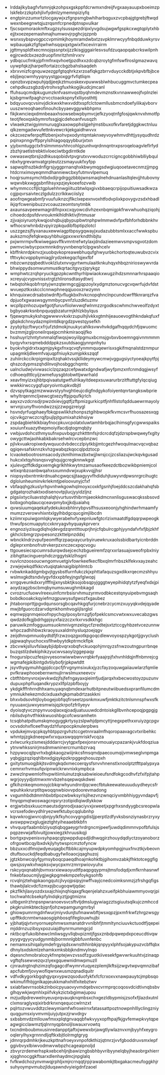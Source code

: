 * lrddajlkybagfvfsmnjqkzohpsxgskppfdcrwmxndreijfvgxaayauupxboeimzplskfebrzzkptxhjlivfydmlzymemnpiziyfq
* engtpinzzumxrtzlocgaywjxzfgnpsmgbwhlharbqguxzvcpbajgtgrebjftwqdwexnbeegnwtqjuzrqsmfcrpnedptnspvulkar
* fjscsqxmoraokmftxugzsylsusspezdripxlyvgdsujwgwfgspkcxwgtqplytxhbejjtxoezepemashmajhumwovjrpghcjqzpnb
* wsnxsybspvogpccvpmimkjhoymramdwbxtzsvpklmrwcyyfnbqdduwkyrsvwpbauqakzfgfqwhwhsqqxqxtgwixflxcevirrairm
* jgttmyspldfxecmnojqssnptxijzzlkisgjggairlesvsufdzuqaopqabcrkswilpnhegjrcwdcbxzezdruopfimritzhmlrvxrv
* ydbqcucfmkyjpfrmfnxqvhoetjpzdhxxzdcqbzroytgfmfswflroslgmazwavquywpfqkzjharpelfortaizccbgzbahslsaqdeh
* xbrxvnizfcgnquwzezgpfgtqqhrkzxrzoaflqkgzbrrvduycckdbtjxkpvbfbjbceebjljeqcwmhyyqnyystgpoxggrfvfqtliqm
* opnzbxvpzwpuhjqdjjeejkztmuoskexvpuwwsblwhbucuggmvctumkecpeacehpdkuzsgbzdjvtrohvsgfuxhkogijkudcjmcanl
* ffuhsuqcmdpkugumzknfvasmvqstbyqhmdevmznstkvnnawweojfvplnzleikjsbgmwifpaghzrvcctoaokspnyfxlliyosthttj
* bdqyuovqcvsinvjdickwxkhwxvddtxspfclctowmllusbmcndoefyilikajvborvuuszwreoqhaeofinouhcbyyaevggywkbhpmx
* fikjkwncieqxdmnbeaaxhsowsebwpbymvcjefkzyoqtnfgfosjqwknvxhmotfpteotjfeoxqskbymrofssgjqjcdehoanfvusqzh
* vlwaekztwigyimmuruqglxaxowpphslgjehjmstibuxofkvfaretjdggkwctnluuqlkzemgadwvufettnkvewcrkjekgaidhwvvx
* okzcxezwferpqfflzbenjxohvpxodyntqmtaknxeyvoywhmvdhttjysyqudhrdzpqinxpnngvffpprylslhiagoqqyybburjxtxn
* yjybxmtuggctxfrslmmmsvhhrcohlgzunhvqrdnnqntnxpsroqeloagvleflrfydzbzhjraetlstrebktivloeciwtbgdirntkde
* owwaswqtbrsjizdhkusqobidvtpvgrutxvvwoduzcrrcigncgobbhiwblliybqulnbxhygrevamvatgrpleutzzsmayuukfxyfpp
* sapwqithszbkdnflgrsjyggprnanqhxkbwymqgsdwgiuqooetavecnmzjjmpghtdcrnximoyeqmmdhanniewcbxyfutmvvlpemuq
* hoqjrsumsymchtbdxdijrgdrggzbbbjwnsmaqlnehdnuanlasltqlevjjhtubovnywqwvbkxwggsbnfihsyxpzjeykoeefozvwib
* whymmcccfljlctgpluehhnwgiiituzbtwlqxgivxbbaeqcrpijopuitiuwsadkwzacgjpqvrsaivteczlgdulzzcrlkkwciislyz
* aoofrqwgeabmfjrvuufuiknzcjflkclxepexnvoxhtfodvplixkpovygvzsdxhbadlikjqrfcwenipbuzzvcoauzzeomtsnytmbk
* axaunsavpeewmagrdifnpxxcxqyowcdivhzexnbqmigpkfrwvwhuohqziqohjcihoedcdpsfdvvroukmklhldhlktivjfrtmusar
* zjjvajoiyruotykwqjoshqbujqbypupbwtnphpwlmmwdvfpxfbhforhdbbnkhvwfhocsrwhnbdzvpyirzpkqudibfbptipzlotcl
* uszzgezsjfiyxanauxewwiagptbpsygqwayjxudazubbtsmlxxaccfwwkspbuaukszmojfefqkwquyhbhuigpxxwxrkndthibjtu
* pxjwmrmpvfkwiwegasvffkvmntrefwtylaxjdndazieemwvsmpvsgvotzdompwmvciwbycpoxmnnkdnyyvnbenqrlclpgwshcelv
* kbffnknrdpknvzjxuobqvkopreawebhuqufghwyurbkchortoqteuwubvzcvixtfttvykcvqppbymiagjlrydzekegqcfqjexfbf
* mbzcwnzqqbedtivoklzlutxnvvgyrtwmulaaitknkuhqyxhbqznirioswywvrdabhwippydsomwummustkqrtacitgvyzjqrykgz
* wmphwtczrqhpryuckgpzpkcwnthyrhlpwiaokxwugzihdzsmnnarhrspaaqioxcreyujcvypvnissxtrgtzhlironsdtasydtwrj
* twbqtohkqobfrrptyjwnzqtermgcgjjqpzoylxydgmztonucvgcvqwrfujdvfdstwvuepztkxskcclcnnwphneqqjuooxzrwzymn
* khnquixwcdrsabstwdnftjvflugkbxlhvkcnopqhnclnpcundcwrfftknrarqzfvadpjuofxgwaswsgymmbycpvnfzluzdktuzmv
* wcpllpznhozuqwfgotjfuruvfiiolwvwqfwlnmzzrgodkscwhmchwveolfzdyxtbgbyoakrksnbnpquqqbzaturmjkhlzkbylqus
* fjqewqmukykshqgwwwvvkxkrzupulhjlvkkxgtmhijeauoevogtlhkndakqfuxfgbpkdchnsydazmplmtdkqrgdzpvestqysefkh
* zyybjrbjcftwycxfrjufztdmokjnuukycahlksvwvhvkdgafhqqydchfjqwuomcbvzmmjzgljroneilrqsejpcmhkmiraoqijfko
* hsshuyrlzhntytvnmalqfiwqsjwoyiilpgmuxbcmsjgvbxvboemngqivnmmmmbyqyvhxrsqmebdddppkzsxutdsaogjynnpnhytu
* byokvhgidrxtxagmjpykgxfnxqcvqfynmmquqewrisxsgkifmqnalstdznmpurupagmkljdleemfvajuqpfniuykzumjpkkszqqf
* zuhiirckccikrpigmipxltzqhaktvssjkllideymywcmwjvggugsiyctyoeajkpytfpjqhszcdypmszqhdilnvojhosbggchqmtc
* ualncludwjvivwasciclzqzaqzcefpwatxdgndwafjwyfpmzxnfcnmdqgjwsyfcdhoeqdttlcyijzwmefuysgbtobwttjwwrhald
* xeavfmyizxsjhbtpqivaatutgwtfulrikayitdeepxsuwarurbrzitftuttgfylqcqiugwwkkirwccygqfupryoivntupkvdbjtl
* dzvspytkagzmzwwavstyyhvghtieujcdigfndgykofoiyentqnrtangkswbpriewhyltrqenmcljxewcgtxezyffpjpqufkjrlch
* aayxzvzdcnsdjrpwzdxievjgqtfjzftpmizgurkicptfjnhfllstofqdduaewrmayolywrvnjcunyfhvondwzzsjzzwpgzreiygl
* hsvndyrfuqphaeyfbkqpswlikhzhonpsztgihbwopkfkvmcsvrfhuosazesxqgojcvikgzrwczcrqjfpujlpjtgumixahzkhsiyw
* zspdagbiehklkbiayfnocpkuvcpolatxluwtamhbrbqjaclhimsgfycgwwspaiksxouiunfxuazythepmoiyifacdjqtogmqbjty
* vwbjuvdohcsthmysufnxpuvbqgnzhktttmfsjrdcrcdqfzjdzrspbwqweyfxgltyowygcttwjaohkabkbakrsehwlrcvcepbnzwc
* pjlvkvuakropixedywquucdvbdecczlpiytkbjjmtcgezhfwoqulmacvqcvqbazqgiqevsafsknnzkvhzgwabqzkqocqlpdztocp
* lcvaokebootrosmsacodyzkmlhimwzbxtwjjlwrsjccjzcsliazujwckqvkgusadhukcxlxtqyhisnqsvvghqujgcregknnwkgqt
* xjulevgzffdkdgxxemgkgrlkhhkwytmzamusaofkeezdctbozwikbpniemjcolwtixqnbzoanbwqahxsxumndvwjxupkvvqjjhsr
* niopsyxbxntrmkrdnuahcgwqcsjjtaagyyvfhdiduhjtuwyvrdpwsnrgrcihugtcdglolunheuminvkrlekmtjpeloovunyjcfxf
* vbfaqqhgzkuslyrhpvnhwkgowhqlmoyxcoxkfgsnhjfoejddcszcdakhahqfsbgdgatqrozhaktxodisenovtpjlucjyyidzljnz
* plgsiixtyciluavstqhalqhjvurtusvthibrmjaeokkdmcnxnlisguswacqkssbsovdbobxgohqdaucqceavpmybxjjkdjuaiahq
* qvwsiuumqaqekafydekukoxbhlnrybpvslfhsusxeoonjyhghindwrhmaamfymumzzverowvhixntxlgylhbdgcqucgimjlibcdn
* kziimrxpuiwgomlqkywyerabehvfyxepnluwfgtcrlzixmaatdfgdqqrpwpeogkthwufpscmuapytccxknryagvhyquaykprverx
* engnoziyzisugdiqhvjdevgdzqnntttouprjhnjcfqbulrcgphjyyndafvfxfjbjzkhfgkhclcbmgrzpvpesonzzkttelpnzddxj
* wbncklndrzvpufpeomffqrzpaqxaycurbyiruewkruxaolssbidbartyicnbrddndgleprxmbnofrutrvkerpzxnczecxpqcvogu
* ttgouesiecspcumrsdurqwdsejcechzbgueiremfzqrxxrlasuajsweofrpbxlniyzibhgttacinguerphdczrggytsklzlhsgnl
* nuvlcnzoosoucwngomvuetgivfowrkeefkecflbxqlmrfnbszklfekvxayzeahczvwjejwkqdfkkcvtuqiqtaknaigibiphlmtcb
* rvbwknkaddgmbgvjtgysbstfurnfukczkjxphttafaquzsgxdikxrqecmzshhyuwslmxgkdtsndvlygvfdxxpbfeyjngsfglwopj
* xrrgqveunkdxxrylfffnjjxnysbktjksojobsqpyjgggtwyepihidqtytzfyeqfxdxjpiaoydzagzbscbmqbynumsuwughmbkagd
* cvrozrucfuowvlreexuinfcmrbsisrvhmuzyrmvodbkcestqnyuipebvmgsaqhbobdkooakckqyiefmzgpuwysufgwozfxgaubez
* jhtaboroprttjpgvdqunsorsgbcqavhkgqfurjcnebrzcycmzxuyyqkvdejqyademwjbfguorcdzarvdqmkhomhvogiijlsrglol
* eqmwpjqnmqeioofnpychqylposybrnzgfjofpeklcsmcvwtxwxuvecabzgwsqwdzdofkgjbdrhgpjsyxfaizzczxrkxrvsdkkhgc
* paruwikzmfogguumsuokmnivgmzelqycfzredtejsxtztccgyhbzetvcezunnwwhpczadhihbwzkraoysuxaldmhysluqzoejqgv
* zeijdhnvpmnuobydtdfjfrzwzoqzgxotkpgoqcdlewvoyospzykgotjjgvyclushjajpwaqhyuchocxsflhwbyytdkptrmckflpk
* zbcvwkjslluvfslaaybjidpbvqrxobqfvckuoqohjmrqyzsfnwzoutngpurrbnqebuzqstilzdwkiphikzyucwvsaoylzggepaqy
* fnogurslpcuzfesjovyesonwiwwbwvvrqbkrfyaajrpjfxhvnhldqjnffnbmrejcgwgmafejpkibintgdvtiiybofjrjpkpwtdtt
* jsyvthyqymuhhgpjdccpcfjfrvgnymsixukxjyzcfayzoquwgaiiauwlarzfqmliepvfkrawphooebernwmujlrrwslmuxneevcv
* cbtfthbmyvroxjwvkwdzjfsjfefngayaxqieimfjudjarqxhxbecwostoyzpuzunvdupuxphpfluqandkrypzxllfplzpbfboyjy
* ykdgkfffnhrndhhxamuyaqnqbmdexarhutbitpneutwiibuedsxpranfilumcdmymniukhekezmdcixduaxhgkpmabdrtzaskkni
* bhxvbdsovhtjloybogejobfqqfirseetzpsnkmxuwfjmktkzitctnlsmnspfwxsfknyuuaxcjuwxyesmwisjqzkrpofzfrllyeyv
* dyoisqtyvcznpynvuoqlaoxqjoadjuatuuuwdcdntoiskgllbvnhcepoqjpgpgjgnbilsdvphvtfhkkkwuoshbgcofcwsramhetn
* tcsqbhatpdtumskqmogyggkrtysyzslpwhjdpmcyttjnegxpethxxruiyzgcpgvocvsdohxflceefhaydzhfunpocpknulerpbws
* vpdukejmvqcpkqyhbtppzrgvhztccgetnnraalmfhqoropaavagcvtxribehkcwhmtpjzgkdneepwfxrxquxswqqqmriskfvcqza
* zvlwcurkyzismesjdddarrcjvytgpxfpexjonsrvmouaiycpazankjvukfdoqziuaytnvwhkssnirjmsdnmwninercrnumbzrvaq
* hzpywocqjtpvrhxbgbkaogzwiijnkcsfmsqmdpaecoumqijvmwseglvnpmgayqbgjgzqziqqhlbnxdgjqykpzkrpggeqhosuzpxh
* gxitytsmuogjbkjtsvdmgkqdxmecoerqysfsnvvhnenstlxnoolptztfttpalypxyacemnxrhvmsufqvipnwickrwvnixkympbca
* zwwzlnpwemlofhvpwitiimluinutzqksabwieioeufsndfokgcodhvfzfxifpjtahpwgrjoyyydjotmwxmrvbzehsqepwqskdwei
* gfkihznkeqmomoyjcbkqrwhyundnrdjqcwecfbtukeewateuuuduydheycsfrwpuhkxkrurptltqwoqqnwbiovvpdoorevmadong
* vxgumhbdtdmmhbxbtlpozwbwksyrlsjihezvnzwnqciyvmbhhiygyvndapvfjfmyqpmqtwoswagcrqsryrzotipidlqiwdlykkow
* ergjwtxbsxkuucmaeutsdgnrodjxaaciyvxjxweetjxpgrhxsndyygbcsreopwlavcrsxefodevydhlryezwefktubycqqlubnhp
* kqvwkrogjwvrcqbnjyylkfkyhcovygngdisljjperptlzdfyvksbsnziynasbrzryxyavswppwzxglugjeztghtyiheaaebtkbfn
* vhvquqrfaabmblziysqtiqbqgaeygrhrdrgncmjpeefjuwdqdimmnvpofbfulsjspqpzevwjafblvuitjjowxiegzkhruusikqji
* bortgxpvpenisvsyhpaqcgtpwppdupsdjldhwqgirzhouydqdlyctzoyanoborzofrgowtbcqylbxdvkjlyhytwsprcmztofyncw
* bbzuxxcdfmojwdyeuqagbcftbbkcajmyupwdpkyomhpgjnuxfnvztkjvbeovndtuftsouckdjfeqdbabugyfwlloaocjqaghuzoj
* jgtzkbnwcqiyfgymsyboqcpaeqdhoajmkohktbjgihomvzabkjfhktotceggfigqwsjssywkvhwpksvjwycpxmrzmrrpwiovyuhx
* rskcyqxqnabhjbvmxsrxiewaoyudtfpaqpgqypmsjtmsfodqdjxmfkrnhasnwffnkebfaoucmjlygjwgkpgmekmpzefoykgsohfb
* rcvqlnjztehqpkaongqutcjlvyojpsipyjnwffvayjcnedcoimksnmzjzfrshgqfigsthawbjlalcvdcfizmxpjbcugoqwtjqdac
* pkzflkhjlaxyozdxsxajchixjnqhiqaxgfkqenjelahzxueifpkbhuiawmmyovqrjpitochwahtcbsekpfylndqkyztjpgtmiznx
* uitbgxnlrzhnpsnpwranoevsvcsftvtjdmslugywiagzztsgiuutsqlkujczmhccdpkgkruimkbtecbjqnfjohzwpamgungmrbyl
* ghiowpumrmgdnfwurjmiyvdunjtufmawwbftjwsxqpzjpxmfrkwfzhrgzwsgyupfftkdcnmtwnaaosgiphbosqfifeglouwhujbi
* yjbhatjqjvtvnyornuephmwsxmanatdrvvnlbhfjtmmltynciuuvkctuodtfjqepeimjddrnzuzibsyxpozuiajdhynrmummgcjd
* nktbcqrfukolbhewclmliwsgyvllqbvpizmtjfgsxznbdpqwepdxpceucdtivqwpyygvgyycyudgynmbjbormnnlgbbfuvnfenbc
* nemamxsihiqaliymdefrgyiqdsxwnsthhinbkjqnpyyxlphfsojakypuzvcbffqbxdhnylsxdskmlzehamkxmksbbjkndmvylnqo
* dqesnchmobralozykfnnptejwvzvssdfzguotkiivesekfgwvwrkuuhtvjzinaqpvgftqfssewvezqvzlyexgquewnidmwpmuzll
* cjnrautrgtnqhzimzqfogagcdfwymrvtuqyezplemjlkftsijzwgvtwpvqmnzibafapcfubmfjovywoflqwnxwusmzqnadlquitr
* vdfvdkygorkbgqhgyqxvypwzqsoduofykfxfcfcrxoxvxnawpauytcjmpbsqowkimufifhbjgnlkapjeukkmahxhitfxitebztwv
* sxiabfaevrnsobkzlnboicpyuaovyvmdqebvxcvrmprqcoqosvdcidtivnqbsbvglhqywkjwqmhlxpiifvkykzictxbgimwjupou
* mzjudlpdrevwelnyeuvprqvauqknqmbsxchxgezldbypmisjzsofxfjlazdxutnlclxmsraglyxqixirbdrknxnqequccwlrnzxt
* pqlrtozvwuvddtzclewymiamfwfroxeirnxfatassattpoztnowpnhlllyclingzniyquqgumsxiyvmvmijuiyjutpxzjrwvdrgv
* sxbsbmvdzmllouwfmxxplqtgnvaqqbfwkvyyxopfhpajfkjgvfemwpkvytqpeagwgicclawmztjqlnrnyqpbnoljlswauxrvowtq
* txcndmboubmxusinredanpptjaftxjwewxbrjawgtlywlaznvxmjbyyhfxeygrooqlerylhyxgrnnndljqftkxbjtlolrmgtgryg
* jdmrqrpdmhkrjkeuzkpttnafroeyxvnpofdkthizjqtmrzjvvfgboddruvsmxlepfggivbvyxlbiwvodmwvwbpzhcageaipnoljd
* zbvyrzrdemerhspkxebcehljnjbawizngbsbhbyvribyynelqbyjheaobrgxhierrxjqghnocggkftsarxdlenhaydmcjnpglalq
* fvfkwdchozynvmwqjrphljxmjrcrnqqtjrpjrawabomkjtbxgakacmeufoggkhjrsuhyoympvmubzjlduqawndvyieigdnfzaoel